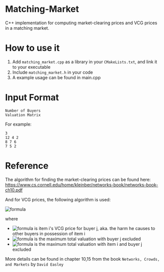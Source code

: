 # Matching-Market
C++ implementation for computing market-clearing prices and VCG prices in a matching market.
# How to use it
1. Add ```matching_market.cpp``` as a library in your ```CMakeLists.txt```, and link it to your executable
1. Include ```matching_market.h``` in your code
1. A example usage can be found in main.cpp
# Input Format
    Number of Buyers
    Valuation Matrix
For example:

    3
    12 4 2
    8 7 6
    7 5 2
# Reference
The algorithm for finding the market-clearing prices can be found here:
https://www.cs.cornell.edu/home/kleinber/networks-book/networks-book-ch10.pdf


And for VCG prices, the following algorithm is used:

![formula](https://render.githubusercontent.com/render/math?math=p_i(j)=V^I_{B-j}-V^{I-i}_{B-j})

where

+ ![formula](https://render.githubusercontent.com/render/math?math=p_i(j)) is item i's VCG price for buyer j, aka. the harm he causes to other buyers in possession of item i
+ ![formula](https://render.githubusercontent.com/render/math?math=V^I_{B-j}) is the maximum total valuation with buyer j excluded
+ ![formula](https://render.githubusercontent.com/render/math?math=V^{I-i}_{B-j}) is the maximum total valuation with item i and buyer j excluded

More details can be found in chapter 10,15 from the book ```Networks, Crowds, and Markets``` by ```David Easley ```